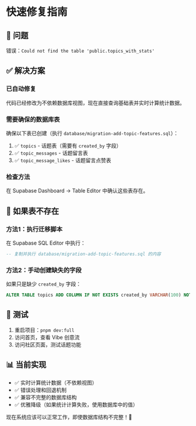 # 快速修复指南

## 🚨 问题
错误：`Could not find the table 'public.topics_with_stats'`

## ✅ 解决方案

### 已自动修复
代码已经修改为不依赖数据库视图，现在直接查询基础表并实时计算统计数据。

### 需要确保的数据库表
确保以下表已创建（执行 `database/migration-add-topic-features.sql`）：

1. ✅ `topics` - 话题表（需要有 `created_by` 字段）
2. ✅ `topic_messages` - 话题留言表
3. ✅ `topic_message_likes` - 话题留言点赞表

### 检查方法
在 Supabase Dashboard → Table Editor 中确认这些表存在。

## 🔧 如果表不存在

### 方法1：执行迁移脚本
在 Supabase SQL Editor 中执行：
```sql
-- 复制并执行 database/migration-add-topic-features.sql 的内容
```

### 方法2：手动创建缺失的字段
如果只是缺少 `created_by` 字段：
```sql
ALTER TABLE topics ADD COLUMN IF NOT EXISTS created_by VARCHAR(100) NOT NULL DEFAULT '系统管理员';
```

## 🚀 测试
1. 重启项目：`pnpm dev:full`
2. 访问首页，查看 Vibe 创意流
3. 访问社区页面，测试话题功能

## 📊 当前实现
- ✅ 实时计算统计数据（不依赖视图）
- ✅ 错误处理和回退机制
- ✅ 兼容不完整的数据库结构
- ✅ 优雅降级（如果统计计算失败，使用数据库中的值）

现在系统应该可以正常工作，即使数据库结构不完整！🎉